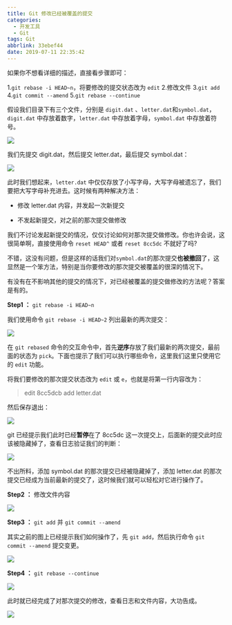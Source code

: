 ```yaml
---
title: Git 修改已经被覆盖的提交
categories:
  - 开发工具
  - Git
tags: Git
abbrlink: 33ebef44
date: 2019-07-11 22:35:42
---
```


如果你不想看详细的描述，直接看步骤即可：

1.`git rebase -i HEAD~n`，将要修改的提交状态改为 `edit`
2.修改文件
3.`git add`
4.`git commit --amend`
5.`git rebase --continue`

假设我们目录下有三个文件，分别是 `digit.dat` 、`letter.dat`和`symbol.dat`，`digit.dat` 中存放着数字，`letter.dat` 中存放着字母，`symbol.dat` 中存放着符号。

![](https://cdn.jsdelivr.net/gh/jitwxs/cdn/blog/posts/201711/20171126210719360.png)

我们先提交 digit.dat，然后提交 letter.dat，最后提交 symbol.dat：

![](https://cdn.jsdelivr.net/gh/jitwxs/cdn/blog/posts/201711/20171126210727526.png)

此时我们想起来，`letter.dat` 中仅仅存放了小写字母，大写字母被遗忘了，我们要把大写字母补充进去。这时候有两种解决方法：

- 修改 letter.dat 内容，并发起一次新提交

- 不发起新提交，对之前的那次提交做修改

我们不讨论发起新提交的情况，仅仅讨论如何对那次提交做修改。你也许会说，这很简单啊，直接使用命令 `reset HEAD^` 或者 `reset 8cc5dc` 不就好了吗?

不错，这没有问题，但是这样的话我们对`symbol.dat`的那次提交**也被撤回**了，这显然是一个笨方法，特别是当你要修改的那次提交被覆盖的很深的情况下。

有没有在不影响其他的提交的情况下，对已经被覆盖的提交做修改的方法呢？答案是有的。

**Step1 ：** `git rebase -i HEAD~n`

我们使用命令 `git rebase -i HEAD~2` 列出最新的两次提交：

![](https://cdn.jsdelivr.net/gh/jitwxs/cdn/blog/posts/201711/20171126211004897.png)

在 `git rebased` 命令的交互命令中，首先**逆序**存放了我们最新的两次提交，最前面的状态为 `pick`。下面也提示了我们可以执行哪些命令，这里我们这里只使用它的 `edit` 功能。

将我们要修改的那次提交状态改为 `edit` 或 `e`，也就是将第一行内容改为：

>edit 8cc5dcb add letter.dat

然后保存退出：

![](https://cdn.jsdelivr.net/gh/jitwxs/cdn/blog/posts/201711/20171126211506346.png)

git 已经提示我们此时已经**暂停**在了 8cc5dc 这一次提交上，后面新的提交此时应该被隐藏掉了，查看日志验证我们的判断：

![](https://cdn.jsdelivr.net/gh/jitwxs/cdn/blog/posts/201711/20171126211723044.png)

不出所料，添加 symbol.dat 的那次提交已经被隐藏掉了，添加 letter.dat 的那次提交已经成为当前最新的提交了，这时候我们就可以轻松对它进行操作了。

**Step2 ：** 修改文件内容

![](https://cdn.jsdelivr.net/gh/jitwxs/cdn/blog/posts/201711/20171126212114623.png)

**Step3 ：** `git add`  并 `git commit --amend`

其实之前的图上已经提示我们如何操作了，先 `git add`，然后执行命令 `git commit --amend` 提交变更。

![](https://cdn.jsdelivr.net/gh/jitwxs/cdn/blog/posts/201711/20171126212615244.png)

**Step4 ：** `git rebase --continue`

![](https://cdn.jsdelivr.net/gh/jitwxs/cdn/blog/posts/201711/20171126212646143.png)

此时就已经完成了对那次提交的修改，查看日志和文件内容，大功告成。

![](https://cdn.jsdelivr.net/gh/jitwxs/cdn/blog/posts/201711/20171126213024343.png)
